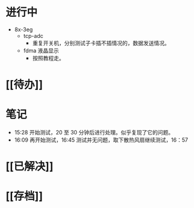 # 进行中
- 8x-3eg
	- tcp-adc
		- 重复开关机，分别测试子卡插不插情况的，数据发送情况。
	- fdma 液晶显示
		- 按照教程走。
# [[待办]]

# 笔记
- 15:28 开始测试，20 至 30 分钟后进行处理。似乎复现了它的问题。
- 16:09 再开始测试，16:45 测试并无问题，取下散热风扇继续测试，16：57 
# [[已解决]]

# [[存档]]